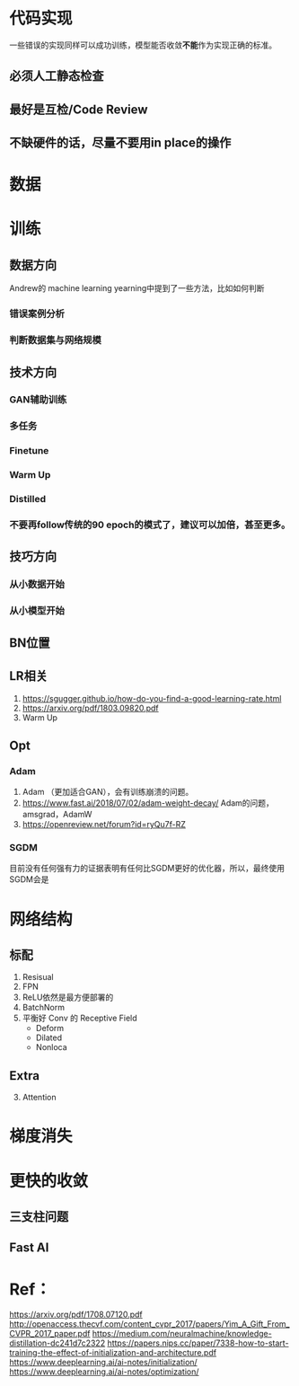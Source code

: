 # 代码实现
一些错误的实现同样可以成功训练，模型能否收敛**不能**作为实现正确的标准。
## 必须人工静态检查
## 最好是互检/Code Review
## 不缺硬件的话，尽量不要用in place的操作

# 数据

# 训练

## 数据方向
Andrew的 machine learning yearning中提到了一些方法，比如如何判断
### 错误案例分析
### 判断数据集与网络规模



## 技术方向
### GAN辅助训练
### 多任务
### Finetune
### Warm Up
### Distilled
### 不要再follow传统的90 epoch的模式了，建议可以加倍，甚至更多。


## 技巧方向
### 从小数据开始
### 从小模型开始


## BN位置

## LR相关
1. https://sgugger.github.io/how-do-you-find-a-good-learning-rate.html
2. https://arxiv.org/pdf/1803.09820.pdf
3. Warm Up


## Opt
### Adam
1. Adam （更加适合GAN），会有训练崩溃的问题。
2. https://www.fast.ai/2018/07/02/adam-weight-decay/ Adam的问题， amsgrad，AdamW
3. https://openreview.net/forum?id=ryQu7f-RZ

### SGDM
目前没有任何强有力的证据表明有任何比SGDM更好的优化器，所以，最终使用SGDM会是

# 网络结构
## 标配
1. Resisual
2. FPN
3. ReLU依然是最方便部署的
4. BatchNorm
5. 平衡好 Conv 的 Receptive Field
   + Deform
   + Dilated
   + Nonloca
## Extra
3. Attention



# 梯度消失


# 更快的收敛
## 三支柱问题
## Fast AI


# Ref：

https://arxiv.org/pdf/1708.07120.pdf
http://openaccess.thecvf.com/content_cvpr_2017/papers/Yim_A_Gift_From_CVPR_2017_paper.pdf
https://medium.com/neuralmachine/knowledge-distillation-dc241d7c2322
https://papers.nips.cc/paper/7338-how-to-start-training-the-effect-of-initialization-and-architecture.pdf
https://www.deeplearning.ai/ai-notes/initialization/
https://www.deeplearning.ai/ai-notes/optimization/